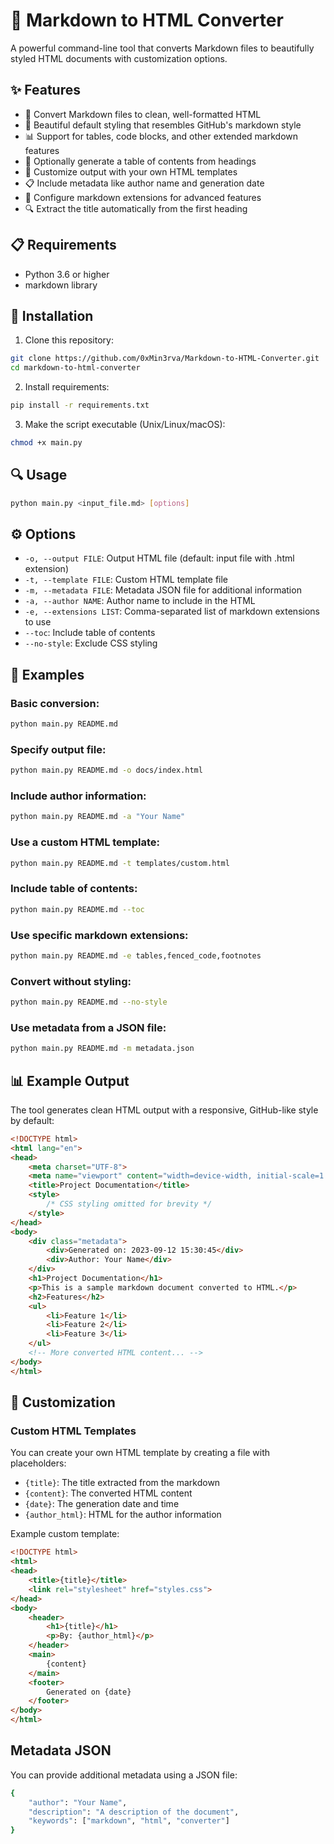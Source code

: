 # 📝 Markdown to HTML Converter

A powerful command-line tool that converts Markdown files to beautifully styled HTML documents with customization options.

## ✨ Features

- 🔄 Convert Markdown files to clean, well-formatted HTML
- 🎨 Beautiful default styling that resembles GitHub's markdown style
- 📊 Support for tables, code blocks, and other extended markdown features
- 📑 Optionally generate a table of contents from headings
- 🧩 Customize output with your own HTML templates
- 📋 Include metadata like author name and generation date
- 🔧 Configure markdown extensions for advanced features
- 🔍 Extract the title automatically from the first heading

## 📋 Requirements

- Python 3.6 or higher
- markdown library

## 🚀 Installation

1. Clone this repository:
```bash
git clone https://github.com/0xMin3rva/Markdown-to-HTML-Converter.git
cd markdown-to-html-converter
```

2. Install requirements:
```bash
pip install -r requirements.txt
```

3. Make the script executable (Unix/Linux/macOS):
```bash
chmod +x main.py
```

## 🔍 Usage

```bash
python main.py <input_file.md> [options]
```

## ⚙️ Options

- `-o, --output FILE`: Output HTML file (default: input file with .html extension)
- `-t, --template FILE`: Custom HTML template file
- `-m, --metadata FILE`: Metadata JSON file for additional information
- `-a, --author NAME`: Author name to include in the HTML
- `-e, --extensions LIST`: Comma-separated list of markdown extensions to use
- `--toc`: Include table of contents
- `--no-style`: Exclude CSS styling

## 📝 Examples

### Basic conversion:
```bash
python main.py README.md
```

### Specify output file:
```bash
python main.py README.md -o docs/index.html
```

### Include author information:
```bash
python main.py README.md -a "Your Name"
```

### Use a custom HTML template:
```bash
python main.py README.md -t templates/custom.html
```

### Include table of contents:
```bash
python main.py README.md --toc
```

### Use specific markdown extensions:
```bash
python main.py README.md -e tables,fenced_code,footnotes
```

### Convert without styling:
```bash
python main.py README.md --no-style
```

### Use metadata from a JSON file:
```bash
python main.py README.md -m metadata.json
```

## 📊 Example Output

The tool generates clean HTML output with a responsive, GitHub-like style by default:

```html
<!DOCTYPE html>
<html lang="en">
<head>
    <meta charset="UTF-8">
    <meta name="viewport" content="width=device-width, initial-scale=1.0">
    <title>Project Documentation</title>
    <style>
        /* CSS styling omitted for brevity */
    </style>
</head>
<body>
    <div class="metadata">
        <div>Generated on: 2023-09-12 15:30:45</div>
        <div>Author: Your Name</div>
    </div>
    <h1>Project Documentation</h1>
    <p>This is a sample markdown document converted to HTML.</p>
    <h2>Features</h2>
    <ul>
        <li>Feature 1</li>
        <li>Feature 2</li>
        <li>Feature 3</li>
    </ul>
    <!-- More converted HTML content... -->
</body>
</html>
```

## 🎨 Customization

### Custom HTML Templates

You can create your own HTML template by creating a file with placeholders:

- `{title}`: The title extracted from the markdown
- `{content}`: The converted HTML content
- `{date}`: The generation date and time
- `{author_html}`: HTML for the author information

Example custom template:

```html
<!DOCTYPE html>
<html>
<head>
    <title>{title}</title>
    <link rel="stylesheet" href="styles.css">
</head>
<body>
    <header>
        <h1>{title}</h1>
        <p>By: {author_html}</p>
    </header>
    <main>
        {content}
    </main>
    <footer>
        Generated on {date}
    </footer>
</body>
</html>
```

## Metadata JSON

You can provide additional metadata using a JSON file:
```bash
{
    "author": "Your Name",
    "description": "A description of the document",
    "keywords": ["markdown", "html", "converter"]
}
```
